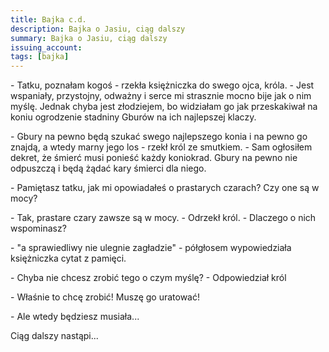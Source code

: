 ```yaml
---
title: Bajka c.d.
description: Bajka o Jasiu, ciąg dalszy
summary: Bajka o Jasiu, ciąg dalszy
issuing_account: 
tags: [bajka]
---
```


\- Tatku, poznałam kogoś - rzekła księżniczka do swego ojca, króla. - Jest wspaniały, przystojny, odważny i serce mi strasznie mocno bije jak o nim myślę. Jednak chyba jest złodziejem, bo widziałam go jak przeskakiwał na koniu ogrodzenie stadniny Gburów na ich najlepszej klaczy. 

\- Gbury na pewno będą szukać swego najlepszego konia i na pewno go znajdą, a wtedy marny jego los - rzekł król ze smutkiem. - Sam ogłosiłem dekret, że śmierć musi ponieść każdy koniokrad. Gbury na pewno nie odpuszczą i będą żądać kary śmierci dla niego. 

\- Pamiętasz tatku, jak mi opowiadałeś o prastarych czarach? Czy one są w mocy?

\- Tak, prastare czary zawsze są w mocy. - Odrzekł król. - Dlaczego o nich wspominasz?

\- "a sprawiedliwy nie ulegnie zagładzie" - półgłosem wypowiedziała księżniczka cytat z pamięci.

\- Chyba nie chcesz zrobić tego o czym myślę? - Odpowiedział król

\- Właśnie to chcę zrobić! Muszę go uratować!

\- Ale wtedy będziesz musiała...

Ciąg dalszy nastąpi...

